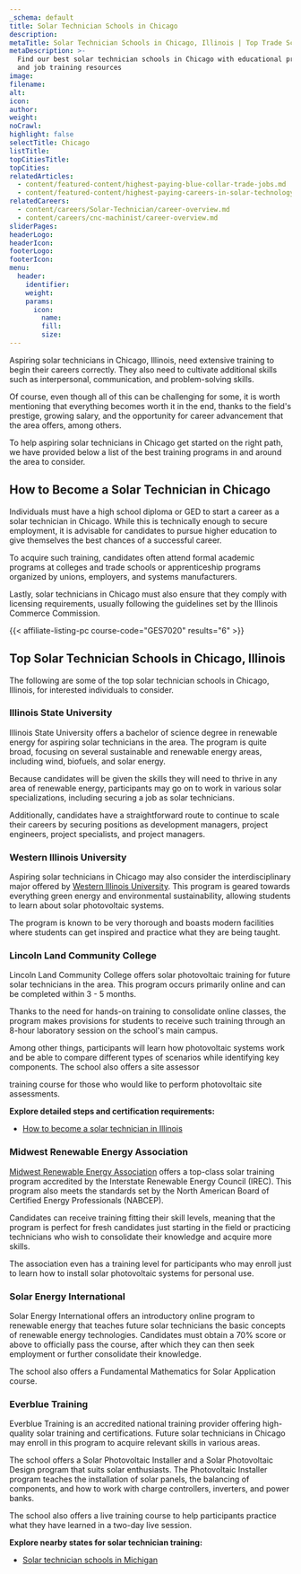 ```yaml
---
_schema: default
title: Solar Technician Schools in Chicago
description:
metaTitle: Solar Technician Schools in Chicago, Illinois | Top Trade Schools
metaDescription: >-
  Find our best solar technician schools in Chicago with educational programs
  and job training resources
image:
filename:
alt:
icon:
author:
weight:
noCrawl:
highlight: false
selectTitle: Chicago
listTitle:
topCitiesTitle:
topCities:
relatedArticles:
  - content/featured-content/highest-paying-blue-collar-trade-jobs.md
  - content/featured-content/highest-paying-careers-in-solar-technology.md
relatedCareers:
  - content/careers/Solar-Technician/career-overview.md
  - content/careers/cnc-machinist/career-overview.md
sliderPages:
headerLogo:
headerIcon:
footerLogo:
footerIcon:
menu:
  header:
    identifier:
    weight:
    params:
      icon:
        name:
        fill:
        size:
---
```

Aspiring solar technicians in Chicago, Illinois, need extensive training to begin their careers correctly. They also need to cultivate additional skills such as interpersonal, communication, and problem-solving skills.

Of course, even though all of this can be challenging for some, it is worth mentioning that everything becomes worth it in the end, thanks to the field's prestige, growing salary, and the opportunity for career advancement that the area offers, among others.

To help aspiring solar technicians in Chicago get started on the right path, we have provided below a list of the best training programs in and around the area to consider.

## **How to Become a Solar Technician in Chicago**

Individuals must have a high school diploma or GED to start a career as a solar technician in Chicago. While this is technically enough to secure employment, it is advisable for candidates to pursue higher education to give themselves the best chances of a successful career.

To acquire such training, candidates often attend formal academic programs at colleges and trade schools or apprenticeship programs organized by unions, employers, and systems manufacturers.

Lastly, solar technicians in Chicago must also ensure that they comply with licensing requirements, usually following the guidelines set by the Illinois Commerce Commission.

{{< affiliate-listing-pc course-code="GES7020" results="6" >}}

## **Top Solar Technician Schools in Chicago, Illinois**

The following are some of the top solar technician schools in Chicago, Illinois, for interested individuals to consider.

### Illinois State University

Illinois State University offers a bachelor of science degree in renewable energy for aspiring solar technicians in the area. The program is quite broad, focusing on several sustainable and renewable energy areas, including wind, biofuels, and solar energy.

Because candidates will be given the skills they will need to thrive in any area of renewable energy, participants may go on to work in various solar specializations, including securing a job as solar technicians.

Additionally, candidates have a straightforward route to continue to scale their careers by securing positions as development managers, project engineers, project specialists, and project managers.

### Western Illinois University

Aspiring solar technicians in Chicago may also consider the interdisciplinary major offered by [Western Illinois University](https://www.wiu.edu/sustainability/). This program is geared towards everything green energy and environmental sustainability, allowing students to learn about solar photovoltaic systems.

The program is known to be very thorough and boasts modern facilities where students can get inspired and practice what they are being taught.

### Lincoln Land Community College

Lincoln Land Community College offers solar photovoltaic training for future solar technicians in the area. This program occurs primarily online and can be completed within 3 - 5 months.

Thanks to the need for hands-on training to consolidate online classes, the program makes provisions for students to receive such training through an 8-hour laboratory session on the school's main campus.

Among other things, participants will learn how photovoltaic systems work and be able to compare different types of scenarios while identifying key components. The school also offers a site assessor

training course for those who would like to perform photovoltaic site assessments.

**Explore detailed steps and certification requirements:**

* [How to become a solar technician in Illinois](https://toptradeschools.com/near-you/solar-technician/illinois)

### Midwest Renewable Energy Association

[Midwest Renewable Energy Association](https://www.midwestrenew.org/training-programs/) offers a top-class solar training program accredited by the Interstate Renewable Energy Council (IREC). This program also meets the standards set by the North American Board of Certified Energy Professionals (NABCEP).

Candidates can receive training fitting their skill levels, meaning that the program is perfect for fresh candidates just starting in the field or practicing technicians who wish to consolidate their knowledge and acquire more skills.

The association even has a training level for participants who may enroll just to learn how to install solar photovoltaic systems for personal use.

### Solar Energy International

Solar Energy International offers an introductory online program to renewable energy that teaches future solar technicians the basic concepts of renewable energy technologies. Candidates must obtain a 70% score or above to officially pass the course, after which they can then seek employment or further consolidate their knowledge.

The school also offers a Fundamental Mathematics for Solar Application course.

### Everblue Training

Everblue Training is an accredited national training provider offering high-quality solar training and certifications. Future solar technicians in Chicago may enroll in this program to acquire relevant skills in various areas.

The school offers a Solar Photovoltaic Installer and a Solar Photovoltaic Design program that suits solar enthusiasts. The Photovoltaic Installer program teaches the installation of solar panels, the balancing of components, and how to work with charge controllers, inverters, and power banks.

The school also offers a live training course to help participants practice what they have learned in a two-day live session.

**Explore nearby states for solar technician training:**

* [Solar technician schools in Michigan](https://toptradeschools.com/near-you/solar-technician/michigan/)